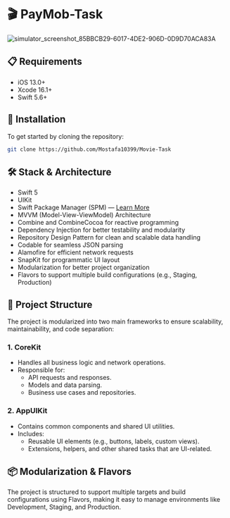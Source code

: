 # 🎬 PayMob-Task
![simulator_screenshot_85BBCB29-6017-4DE2-906D-0D9D70ACA83A](https://github.com/user-attachments/assets/10cafb26-b488-4516-89fe-bb32f5fde5eb)

## 📋 Requirements

- iOS 13.0+
- Xcode 16.1+
- Swift 5.6+

## 🚀 Installation

To get started by cloning the repository:

```bash
git clone https://github.com/Mostafa10399/Movie-Task
```

## 🛠 Stack & Architecture

- Swift 5
- UIKit
- Swift Package Manager (SPM) — [Learn More](https://swift.org/package-manager/)
- MVVM (Model-View-ViewModel) Architecture
- Combine and CombineCocoa for reactive programming
- Dependency Injection for better testability and modularity
- Repository Design Pattern for clean and scalable data handling
- Codable for seamless JSON parsing
- Alamofire for efficient network requests
- SnapKit for programmatic UI layout
- Modularization for better project organization
- Flavors to support multiple build configurations (e.g., Staging, Production)

## 🧩 Project Structure

The project is modularized into two main frameworks to ensure scalability, maintainability, and code separation:

### 1. CoreKit
- Handles all business logic and network operations.
- Responsible for:
  - API requests and responses.
  - Models and data parsing.
  - Business use cases and repositories.

### 2. AppUIKit
- Contains common components and shared UI utilities.
- Includes:
  - Reusable UI elements (e.g., buttons, labels, custom views).
  - Extensions, helpers, and other shared tasks that are UI-related.

## 📦 Modularization & Flavors

The project is structured to support multiple targets and build configurations using Flavors, making it easy to manage environments like Development, Staging, and Production.
